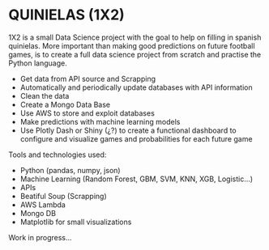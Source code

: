# QUINIELAS (1X2)

1X2 is a small Data Science project with the goal to help on filling in spanish quinielas. More important than making good predictions on future football games, is to create a full data science project from scratch and practise the Python language.

- Get data from API source and Scrapping
- Automatically and periodically update databases with API information
- Clean the data
- Create a Mongo Data Base
- Use AWS to store and exploit databases
- Make predictions with machine learning models
- Use Plotly Dash or Shiny (¿?) to create a functional dashboard to configure and visualize games and probabilities for each future game

Tools and technologies used: 
- Python (pandas, numpy, json)
- Machine Learning (Random Forest, GBM, SVM, KNN, XGB, Logistic...)
- APIs
- Beatiful Soup (Scrapping)
- AWS Lambda
- Mongo DB 
- Matplotlib for small visualizations

Work in progress...
